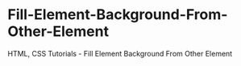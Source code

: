 # Fill-Element-Background-From-Other-Element
HTML, CSS Tutorials - Fill Element Background From Other Element
